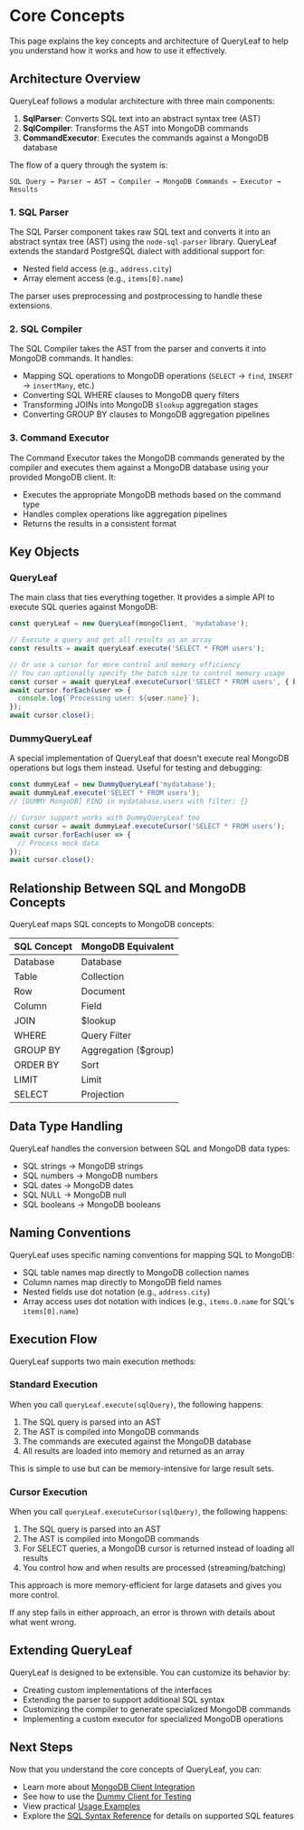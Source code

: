 # Core Concepts

This page explains the key concepts and architecture of QueryLeaf to help you understand how it works and how to use it effectively.

## Architecture Overview

QueryLeaf follows a modular architecture with three main components:

1. **SqlParser**: Converts SQL text into an abstract syntax tree (AST)
2. **SqlCompiler**: Transforms the AST into MongoDB commands
3. **CommandExecutor**: Executes the commands against a MongoDB database

The flow of a query through the system is:

```
SQL Query → Parser → AST → Compiler → MongoDB Commands → Executor → Results
```

### 1. SQL Parser

The SQL Parser component takes raw SQL text and converts it into an abstract syntax tree (AST) using the `node-sql-parser` library. QueryLeaf extends the standard PostgreSQL dialect with additional support for:

- Nested field access (e.g., `address.city`)
- Array element access (e.g., `items[0].name`)

The parser uses preprocessing and postprocessing to handle these extensions.

### 2. SQL Compiler

The SQL Compiler takes the AST from the parser and converts it into MongoDB commands. It handles:

- Mapping SQL operations to MongoDB operations (`SELECT` → `find`, `INSERT` → `insertMany`, etc.)
- Converting SQL WHERE clauses to MongoDB query filters
- Transforming JOINs into MongoDB `$lookup` aggregation stages
- Converting GROUP BY clauses to MongoDB aggregation pipelines

### 3. Command Executor

The Command Executor takes the MongoDB commands generated by the compiler and executes them against a MongoDB database using your provided MongoDB client. It:

- Executes the appropriate MongoDB methods based on the command type
- Handles complex operations like aggregation pipelines
- Returns the results in a consistent format

## Key Objects

### QueryLeaf

The main class that ties everything together. It provides a simple API to execute SQL queries against MongoDB:

```typescript
const queryLeaf = new QueryLeaf(mongoClient, 'mydatabase');

// Execute a query and get all results as an array
const results = await queryLeaf.execute('SELECT * FROM users');

// Or use a cursor for more control and memory efficiency
// You can optionally specify the batch size to control memory usage
const cursor = await queryLeaf.executeCursor('SELECT * FROM users', { batchSize: 50 });
await cursor.forEach(user => {
  console.log(`Processing user: ${user.name}`);
});
await cursor.close();
```

### DummyQueryLeaf

A special implementation of QueryLeaf that doesn't execute real MongoDB operations but logs them instead. Useful for testing and debugging:

```typescript
const dummyLeaf = new DummyQueryLeaf('mydatabase');
await dummyLeaf.execute('SELECT * FROM users');
// [DUMMY MongoDB] FIND in mydatabase.users with filter: {}

// Cursor support works with DummyQueryLeaf too
const cursor = await dummyLeaf.executeCursor('SELECT * FROM users');
await cursor.forEach(user => {
  // Process mock data
});
await cursor.close();
```

## Relationship Between SQL and MongoDB Concepts

QueryLeaf maps SQL concepts to MongoDB concepts:

| SQL Concept | MongoDB Equivalent |
|-------------|-------------------|
| Database    | Database          |
| Table       | Collection        |
| Row         | Document          |
| Column      | Field             |
| JOIN        | $lookup           |
| WHERE       | Query Filter      |
| GROUP BY    | Aggregation ($group) |
| ORDER BY    | Sort              |
| LIMIT       | Limit             |
| SELECT      | Projection        |

## Data Type Handling

QueryLeaf handles the conversion between SQL and MongoDB data types:

- SQL strings → MongoDB strings
- SQL numbers → MongoDB numbers
- SQL dates → MongoDB dates
- SQL NULL → MongoDB null
- SQL booleans → MongoDB booleans

## Naming Conventions

QueryLeaf uses specific naming conventions for mapping SQL to MongoDB:

- SQL table names map directly to MongoDB collection names
- Column names map directly to MongoDB field names
- Nested fields use dot notation (e.g., `address.city`)
- Array access uses dot notation with indices (e.g., `items.0.name` for SQL's `items[0].name`)

## Execution Flow

QueryLeaf supports two main execution methods:

### Standard Execution

When you call `queryLeaf.execute(sqlQuery)`, the following happens:

1. The SQL query is parsed into an AST
2. The AST is compiled into MongoDB commands
3. The commands are executed against the MongoDB database
4. All results are loaded into memory and returned as an array

This is simple to use but can be memory-intensive for large result sets.

### Cursor Execution

When you call `queryLeaf.executeCursor(sqlQuery)`, the following happens:

1. The SQL query is parsed into an AST
2. The AST is compiled into MongoDB commands
3. For SELECT queries, a MongoDB cursor is returned instead of loading all results
4. You control how and when results are processed (streaming/batching)

This approach is more memory-efficient for large datasets and gives you more control.

If any step fails in either approach, an error is thrown with details about what went wrong.

## Extending QueryLeaf

QueryLeaf is designed to be extensible. You can customize its behavior by:

- Creating custom implementations of the interfaces
- Extending the parser to support additional SQL syntax
- Customizing the compiler to generate specialized MongoDB commands
- Implementing a custom executor for specialized MongoDB operations

## Next Steps

Now that you understand the core concepts of QueryLeaf, you can:

- Learn more about [MongoDB Client Integration](mongodb-client.md)
- See how to use the [Dummy Client for Testing](dummy-client.md)
- View practical [Usage Examples](examples.md)
- Explore the [SQL Syntax Reference](../sql-syntax/index.md) for details on supported SQL features